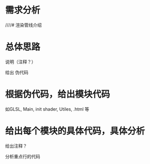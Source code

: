 # 需求分析


////# 渲染管线介绍


# 总体思路


说明（注释？）


给出 伪代码


# 根据伪代码，给出模块代码

如GLSL, Main, init shader, Utiles, .html 等


# 给出每个模块的具体代码，具体分析

给出注释？

分析重点行的代码